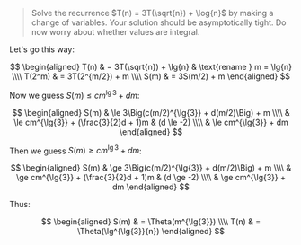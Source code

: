 > Solve the recurrence $T(n) = 3T(\sqrt{n}) + \log{n}$ by making a change of
> variables. Your solution should be asymptotically tight. Do now worry about
> whether values are integral.

Let's go this way:

$$ \begin{aligned}
       T(n) & = 3T(\sqrt{n}) + \lg{n} & \text{rename } m = \lg{n} \\\\
     T(2^m) & = 3T(2^{m/2}) + m \\\\
       S(m) & = 3S(m/2) + m
   \end{aligned} $$

Now we guess $S(m) \le cm^{\lg{3}} + dm$:

$$ \begin{aligned}
     S(m) & \le 3\Big(c(m/2)^{\lg{3}} + d(m/2)\Big) + m \\\\
          & \le cm^{\lg{3}} + (\frac{3}{2}d + 1)m & (d \le -2) \\\\
          & \le cm^{\lg{3}} + dm
   \end{aligned} $$

Then we guess $S(m) \ge cm^{\lg{3}} + dm$:

$$ \begin{aligned}
     S(m) & \ge 3\Big(c(m/2)^{\lg{3}} + d(m/2)\Big) + m \\\\
          & \ge cm^{\lg{3}} + (\frac{3}{2}d + 1)m & (d \ge -2) \\\\
          & \ge cm^{\lg{3}} + dm
   \end{aligned} $$

Thus:

$$ \begin{aligned}
     S(m) & = \Theta(m^{\lg{3}}) \\\\
     T(n) & = \Theta(\lg^{\lg{3}}{n})
   \end{aligned} $$
